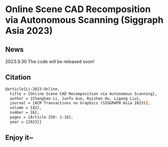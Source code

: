 # Online Scene CAD Recomposition via Autonomous Scanning (Siggraph Asia 2023)

## News

2023.9.30 The code will be released soon!

## Citation

```bash
@article{Li-2023-Online,
  title = {Online Scene CAD Recomposition via Autonomous Scanning},
  author = {Changhao Li, Junfu Guo, Ruizhen Hu, Ligang Liu},
  journal = {ACM Transactions on Graphics (SIGGRAPH Asia 2023)},
  volume = {42},
  number = {6},
  pages = {Article 250: 1-16},
  year = {2023}}
```

## Enjoy it~
